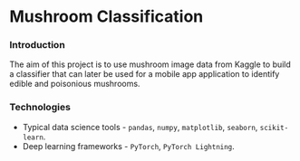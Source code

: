# Mushroom Classification

### Introduction

The aim of this project is to use mushroom image data from Kaggle to build a classifier that can later be used for a mobile app application to identify edible and poisonious mushrooms.

### Technologies

- Typical data science tools - `pandas`, `numpy`, `matplotlib`, `seaborn`, `scikit-learn`.
- Deep learning frameworks - `PyTorch`, `PyTorch Lightning`.
